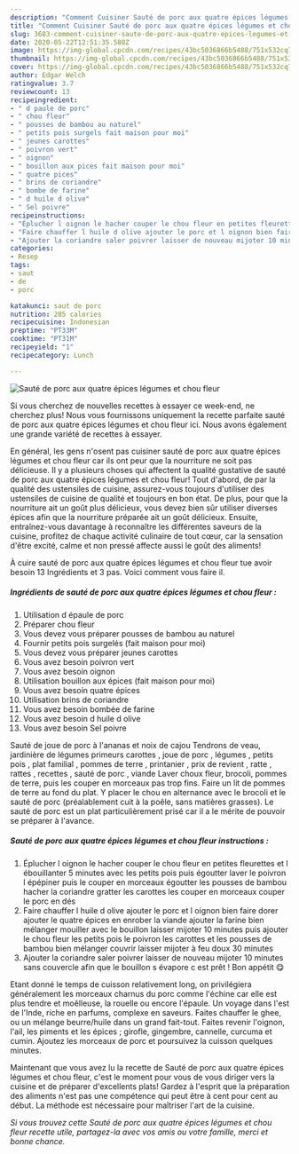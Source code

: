 ```yaml
---
description: "Comment Cuisiner Sauté de porc aux quatre épices légumes et chou fleur"
title: "Comment Cuisiner Sauté de porc aux quatre épices légumes et chou fleur"
slug: 3683-comment-cuisiner-saute-de-porc-aux-quatre-epices-legumes-et-chou-fleur
date: 2020-05-22T12:51:35.588Z
image: https://img-global.cpcdn.com/recipes/43bc5036866b5488/751x532cq70/saute-de-porc-aux-quatre-epices-legumes-et-chou-fleur-photo-principale-de-la-recette.jpg
thumbnail: https://img-global.cpcdn.com/recipes/43bc5036866b5488/751x532cq70/saute-de-porc-aux-quatre-epices-legumes-et-chou-fleur-photo-principale-de-la-recette.jpg
cover: https://img-global.cpcdn.com/recipes/43bc5036866b5488/751x532cq70/saute-de-porc-aux-quatre-epices-legumes-et-chou-fleur-photo-principale-de-la-recette.jpg
author: Edgar Welch
ratingvalue: 3.7
reviewcount: 13
recipeingredient:
- " d paule de porc"
- " chou fleur"
- " pousses de bambou au naturel"
- " petits pois surgels fait maison pour moi"
- " jeunes carottes"
- " poivron vert"
- " oignon"
- " bouillon aux pices fait maison pour moi"
- " quatre pices"
- " brins de coriandre"
- " bombe de farine"
- " d huile d olive"
- " Sel poivre"
recipeinstructions:
- "Éplucher l oignon le hacher couper le chou fleur en petites fleurettes et l ébouillanter 5 minutes avec les petits pois puis égoutter laver le poivron l épépiner puis le couper en morceaux égoutter les pousses de bambou hacher la coriandre gratter les carottes les couper en morceaux couper le porc en dés"
- "Faire chauffer l huile d olive ajouter le porc et l oignon bien faire dorer ajouter le quatre épices en enrober la viande ajouter la farine bien mélanger mouiller avec le bouillon laisser mijoter 10 minutes puis ajouter le chou fleur les petits pois le poivron les carottes et les pousses de bambou bien mélanger couvrir laisser mijoter à feu doux 30 minutes"
- "Ajouter la coriandre saler poivrer laisser de nouveau mijoter 10 minutes sans couvercle afin que le bouillon s évapore c est prêt ! Bon appétit 😋"
categories:
- Resep
tags:
- saut
- de
- porc

katakunci: saut de porc 
nutrition: 285 calories
recipecuisine: Indonesian
preptime: "PT33M"
cooktime: "PT31M"
recipeyield: "1"
recipecategory: Lunch

---
```



![Sauté de porc aux quatre épices légumes et chou fleur](https://img-global.cpcdn.com/recipes/43bc5036866b5488/751x532cq70/saute-de-porc-aux-quatre-epices-legumes-et-chou-fleur-photo-principale-de-la-recette.jpg)

Si vous cherchez de nouvelles recettes à essayer ce week-end, ne cherchez plus! Nous vous fournissons uniquement la recette parfaite sauté de porc aux quatre épices légumes et chou fleur ici. Nous avons également une grande variété de recettes à essayer.

En général, les gens n'osent pas cuisiner sauté de porc aux quatre épices légumes et chou fleur car ils ont peur que la nourriture ne soit pas délicieuse. Il y a plusieurs choses qui affectent la qualité gustative de sauté de porc aux quatre épices légumes et chou fleur! Tout d'abord, de par la qualité des ustensiles de cuisine, assurez-vous toujours d'utiliser des ustensiles de cuisine de qualité et toujours en bon état. De plus, pour que la nourriture ait un goût plus délicieux, vous devez bien sûr utiliser diverses épices afin que la nourriture préparée ait un goût délicieux. Ensuite, entraînez-vous davantage à reconnaître les différentes saveurs de la cuisine, profitez de chaque activité culinaire de tout cœur, car la sensation d'être excité, calme et non pressé affecte aussi le goût des aliments!

<!--inarticleads1-->

À cuire sauté de porc aux quatre épices légumes et chou fleur tue avoir besoin 13 Ingrédients et 3 pas. Voici comment vous faire il.

##### Ingrédients de sauté de porc aux quatre épices légumes et chou fleur :

1. Utilisation  d épaule de porc
1. Préparer  chou fleur
1. Vous devez vous préparer  pousses de bambou au naturel
1. Fournir  petits pois surgelés (fait maison pour moi)
1. Vous devez vous préparer  jeunes carottes
1. Vous avez besoin  poivron vert
1. Vous avez besoin  oignon
1. Utilisation  bouillon aux épices (fait maison pour moi)
1. Vous avez besoin  quatre épices
1. Utilisation  brins de coriandre
1. Vous avez besoin  bombée de farine
1. Vous avez besoin  d huile d olive
1. Vous avez besoin  Sel poivre


Sauté de joue de porc à l&#39;ananas et noix de cajou Tendrons de veau, jardinière de légumes primeurs carottes , joue de porc , légumes , petits pois , plat familial , pommes de terre , printanier , prix de revient , ratte , rattes , recettes , sauté de porc , viande Laver choux fleur, brocoli, pommes de terre, puis les couper en morceaux pas trop fins. Faire un lit de pommes de terre au fond du plat. Y placer le chou en alternance avec le brocoli et le sauté de porc (préalablement cuit à la poêle, sans matières grasses). Le sauté de porc est un plat particulièrement prisé car il a le mérite de pouvoir se préparer à l&#39;avance. 

<!--inarticleads2-->

##### Sauté de porc aux quatre épices légumes et chou fleur instructions :

1. Éplucher l oignon le hacher couper le chou fleur en petites fleurettes et l ébouillanter 5 minutes avec les petits pois puis égoutter laver le poivron l épépiner puis le couper en morceaux égoutter les pousses de bambou hacher la coriandre gratter les carottes les couper en morceaux couper le porc en dés
1. Faire chauffer l huile d olive ajouter le porc et l oignon bien faire dorer ajouter le quatre épices en enrober la viande ajouter la farine bien mélanger mouiller avec le bouillon laisser mijoter 10 minutes puis ajouter le chou fleur les petits pois le poivron les carottes et les pousses de bambou bien mélanger couvrir laisser mijoter à feu doux 30 minutes
1. Ajouter la coriandre saler poivrer laisser de nouveau mijoter 10 minutes sans couvercle afin que le bouillon s évapore c est prêt ! Bon appétit 😋


Etant donné le temps de cuisson relativement long, on privilégiera généralement les morceaux charnus du porc comme l&#39;échine car elle est plus tendre et moêlleuse, la rouelle ou encore l&#39;épaule. Un voyage dans l&#39;est de l&#39;Inde, riche en parfums, complexe en saveurs. Faites chauffer le ghee, ou un mélange beurre/huile dans un grand fait-tout. Faites revenir l&#39;oignon, l&#39;ail, les piments et les épices ; girofle, gingembre, cannelle, curcuma et cumin. Ajoutez les morceaux de porc et poursuivez la cuisson quelques minutes. 

<!--inarticleads1-->

<p>
Maintenant que vous avez lu la recette de Sauté de porc aux quatre épices légumes et chou fleur, c'est le moment pour vous de vous diriger vers la cuisine et de préparer d'excellents plats! Gardez à l'esprit que la préparation des aliments n'est pas une compétence qui peut être à cent pour cent au début. La méthode est nécessaire pour maîtriser l'art de la cuisine.
</p>

<p>
<i>Si vous trouvez cette Sauté de porc aux quatre épices légumes et chou fleur recette utile, partagez-la avec vos amis ou votre famille, merci et bonne chance.</i>
</p>
